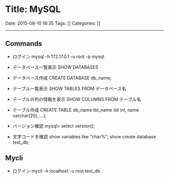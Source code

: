 # Title: MySQL

Date: 2015-08-10 16:35
Tags: []
Categories: []

---
## Commands

* ログイン
        mysql -h 172.17.0.1 -u root -p mysql

* データベース一覧表示
        SHOW DATABASES
* データベース作成
        CREATE DATABASE db_name;

* テーブル一覧表示
        SHOW TABLES FROM データベース名
* テーブルの列の情報を表示
        SHOW COLUMNS FROM テーブル名
* テーブル作成
        CREATE TABLE db_name.tbl_name
            (id int, name varchar(20), ...);

* バージョン確認
        mysql> select version();
* 文字コードを確認
        show variables like "char%";
        show create database test_db;

## Mycli

* ログイン
        mycli -h localhost -u root test_db

